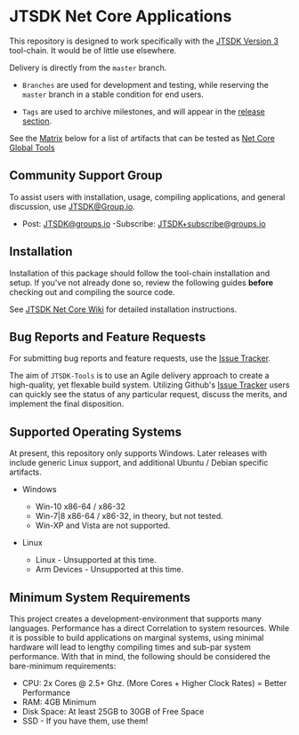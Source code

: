 # JTSDK Net Core Applications

This repository is designed to work specifically with the 
[JTSDK Version 3](https://sourceforge.net/projects/jtsdk/files/win32/3.0.0/release/)
tool-chain. It would be of little use elsewhere.

Delivery is directly from the `master` branch.

- `Branches` are used for development and testing, while reserving the `master` branch in a stable
condition for end users. 

- `Tags` are used to archive milestones, and will appear
in the [release section](https://github.com/KI7MT/jtsdk-dotnet-core/releases).

See the [Matrix](#global-tool-matrix) below for a list of artifacts that can
be tested as [Net Core Global Tools](https://github.com/dotnet/core/tree/master/samples/dotnetsay)

## Community Support Group

To assist users with installation, usage, compiling applications, and
general discussion, use [JTSDK@Group.io](https://groups.io/g/JTSDK).

- Post: [JTSDK@groups.io](JTSDK@groups.io)
-Subscribe: [JTSDK+subscribe@groups.io](JTSDK+subscribe@groups.io)

## Installation

Installation of this package should follow the tool-chain installation and
setup. If you've not already done so, review the following guides **before**
checking out and compiling the source code.

See [JTSDK Net Core Wiki](https://github.com/KI7MT/jtsdk-dotnet-core/wiki) for
detailed installation instructions.

## Bug Reports and Feature Requests

For submitting bug reports and feature requests, use the [Issue Tracker](https://github.com/KI7MT/jtsdk-dotnet-core/issues).

The aim of `JTSDK-Tools` is to use an Agile delivery approach to create a
high-quality, yet flexable build system. Utilizing Github's 
[Issue Tracker](https://github.com/KI7MT/jtsdk-dotnet-core/issues)
users can quickly see the status of any particular request, discuss the merits,
and implement the final disposition.

## Supported Operating Systems

At present, this repository only supports Windows. Later releases with include
generic Linux support, and additional Ubuntu / Debian specific artifacts.

- Windows
  - Win-10 x86-64 / x86-32
  - Win-7|8 x86-64 / x86-32, in theory, but not tested.
  - Win-XP and Vista are not supported.

- Linux
  - Linux - Unsupported at this time.
  - Arm Devices - Unsupported at this time.

## Minimum System Requirements

This project creates a development-environment that supports many languages.
Performance has a direct Correlation to system resources. While it is possible
to build applications on marginal systems, using minimal hardware will lead to
lengthy compiling times and sub-par system performance. With that in
mind, the following should be considered the bare-minimum requirements:

- CPU: 2x Cores @ 2.5+ Ghz. (More Cores + Higher Clock Rates) = Better Performance
- RAM: 4GB Minimum
- Disk Space: At least 25GB to 30GB of Free Space
- SSD - If you have them, use them!

<!--
## Global Tool Matrix

The following tools can be installed as Global .Net Core Tools.

> SEE [Global Install Example](docs/tools/global-tools-example)

| Global Command Line Tools ||
| ---| :--- |
|[JTConfig](docs/tools/JTConfig.md)| Manages all JTSDK Options and used in compiling apps.
|[JTEnv](docs/tools/JTEnv.md)| Checks three gorups of Environment Variables `User, Java, System`
|More Pending| More CLI Apps are pending inclusion
-->